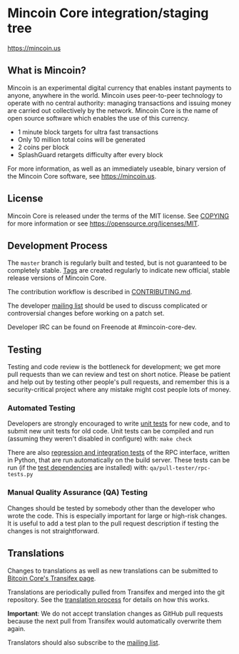 Mincoin Core integration/staging tree
=====================================

https://mincoin.us

What is Mincoin?
----------------

Mincoin is an experimental digital currency that enables instant payments to
anyone, anywhere in the world. Mincoin uses peer-to-peer technology to operate
with no central authority: managing transactions and issuing money are carried
out collectively by the network. Mincoin Core is the name of open source
software which enables the use of this currency.

 - 1 minute block targets for ultra fast transactions
 - Only 10 million total coins will be generated
 - 2 coins per block
 - SplashGuard retargets difficulty after every block

For more information, as well as an immediately useable, binary version of
the Mincoin Core software, see https://mincoin.us.

License
-------

Mincoin Core is released under the terms of the MIT license. See [COPYING](COPYING) for more
information or see https://opensource.org/licenses/MIT.

Development Process
-------------------

The `master` branch is regularly built and tested, but is not guaranteed to be
completely stable. [Tags](https://github.com/mincoin/mincoin/tags) are created
regularly to indicate new official, stable release versions of Mincoin Core.

The contribution workflow is described in [CONTRIBUTING.md](CONTRIBUTING.md).

The developer [mailing list](https://groups.google.com/d/forum/mincoin-dev)
should be used to discuss complicated or controversial changes before working
on a patch set.

Developer IRC can be found on Freenode at #mincoin-core-dev.

Testing
-------

Testing and code review is the bottleneck for development; we get more pull
requests than we can review and test on short notice. Please be patient and help out by testing
other people's pull requests, and remember this is a security-critical project where any mistake might cost people
lots of money.

### Automated Testing

Developers are strongly encouraged to write [unit tests](/doc/unit-tests.md) for new code, and to
submit new unit tests for old code. Unit tests can be compiled and run
(assuming they weren't disabled in configure) with: `make check`

There are also [regression and integration tests](/qa) of the RPC interface, written
in Python, that are run automatically on the build server.
These tests can be run (if the [test dependencies](/qa) are installed) with: `qa/pull-tester/rpc-tests.py`

### Manual Quality Assurance (QA) Testing

Changes should be tested by somebody other than the developer who wrote the
code. This is especially important for large or high-risk changes. It is useful
to add a test plan to the pull request description if testing the changes is
not straightforward.

Translations
------------

Changes to translations as well as new translations can be submitted to
[Bitcoin Core's Transifex page](https://www.transifex.com/projects/p/bitcoin/).

Translations are periodically pulled from Transifex and merged into the git repository. See the
[translation process](doc/translation_process.md) for details on how this works.

**Important**: We do not accept translation changes as GitHub pull requests because the next
pull from Transifex would automatically overwrite them again.

Translators should also subscribe to the [mailing list](https://groups.google.com/forum/#!forum/bitcoin-translators).
